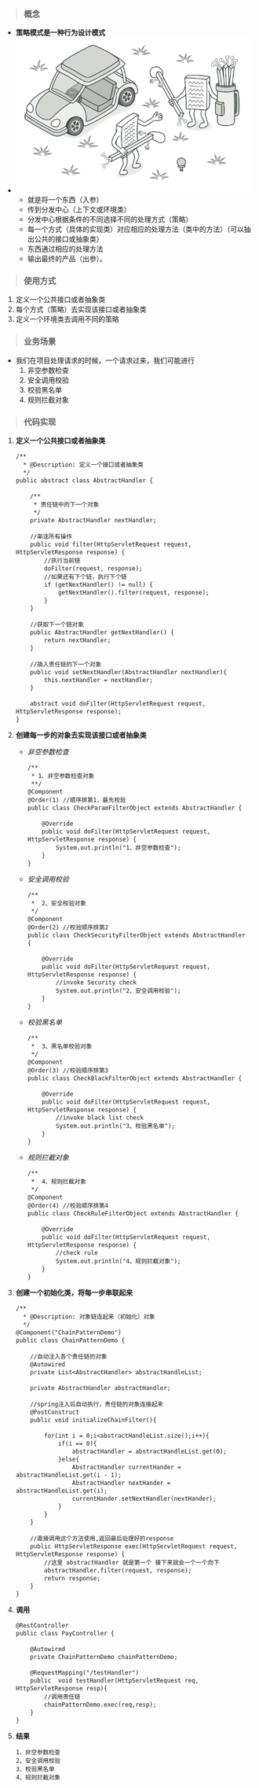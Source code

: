 > ### 概念

- **策略模式是一种行为设计模式**
- ![image-20220927105224342](https://raw.githubusercontent.com/1027978777/mybed/main/img/202209271052469.png)
  - 就是将一个东西（入参）
  - 传到分发中心（上下文或环境类）
  - 分发中心根据条件的不同选择不同的处理方式（策略）
  - 每一个方式（具体的实现类）对应相应的处理方法（类中的方法）（可以抽出公共的接口或抽象类）
  - 东西通过相应的处理方法
  - 输出最终的产品（出参）。

> ### 使用方式

1. 定义一个公共接口或者抽象类
2. 每个方式（策略）去实现该接口或者抽象类
3. 定义一个环境类去调用不同的策略

> ### 业务场景

- 我们在项目处理请求的时候，一个请求过来，我们可能进行 
  1. 非空参数检查
  2. 安全调用校验
  3. 校验黑名单
  4. 规则拦截对象 

> ### 代码实现

1. **定义一个公共接口或者抽象类**

   ```
   /**
     * @Description: 定义一个接口或者抽象类
     */
   public abstract class AbstractHandler {
   
       /**
        * 责任链中的下一个对象
        */
       private AbstractHandler nextHandler;
       
       //串连所有操作
       public void filter(HttpServletRequest request, HttpServletResponse response) {
           //执行当前链
           doFilter(request, response);
           //如果还有下个链，执行下个链
           if (getNextHandler() != null) {
               getNextHandler().filter(request, response);
           }
       }
   
       //获取下一个链对象
       public AbstractHandler getNextHandler() {
           return nextHandler;
       }
       
       //插入责任链的下一个对象
       public void setNextHandler(AbstractHandler nextHandler){
           this.nextHandler = nextHandler;
       }
   
       abstract void doFilter(HttpServletRequest request, HttpServletResponse response);
   }
   ```

2. **创建每一步的对象去实现该接口或者抽象类**

   - *非空参数检查*

     ```
     /**
      * 1、非空参数检查对象
      **/
     @Component
     @Order(1) //顺序排第1，最先校验
     public class CheckParamFilterObject extends AbstractHandler {
     
         @Override
         public void doFilter(HttpServletRequest request, HttpServletResponse response) {
             System.out.println("1、非空参数检查");
         }
     }
     ```

   - *安全调用校验*

     ```
     /**
      *  2、安全校验对象
      */
     @Component
     @Order(2) //校验顺序排第2
     public class CheckSecurityFilterObject extends AbstractHandler {
     
         @Override
         public void doFilter(HttpServletRequest request, HttpServletResponse response) {
             //invoke Security check
             System.out.println("2、安全调用校验");
         }
     }
     ```

   - *校验黑名单*

     ```
     /**
      *  3、黑名单校验对象
      */
     @Component
     @Order(3) //校验顺序排第3
     public class CheckBlackFilterObject extends AbstractHandler {
     
         @Override
         public void doFilter(HttpServletRequest request, HttpServletResponse response) {
             //invoke black list check
             System.out.println("3、校验黑名单");
         }
     }
     ```

   - *规则拦截对象* 

     ```
     /**
      *  4、规则拦截对象
      */
     @Component
     @Order(4) //校验顺序排第4
     public class CheckRuleFilterObject extends AbstractHandler {
     
         @Override
         public void doFilter(HttpServletRequest request, HttpServletResponse response) {
             //check rule
             System.out.println("4、规则拦截对象");
         }
     }
     ```

3. **创建一个初始化类，将每一步串联起来**

   ```
   /**
     * @Description: 对象链连起来（初始化）对象
     */
   @Component("ChainPatternDemo")
   public class ChainPatternDemo {
   
       //自动注入各个责任链的对象
       @Autowired
       private List<AbstractHandler> abstractHandleList;
   
       private AbstractHandler abstractHandler;
   
       //spring注入后自动执行，责任链的对象连接起来
       @PostConstruct
       public void initializeChainFilter(){
   
           for(int i = 0;i<abstractHandleList.size();i++){
               if(i == 0){
                   abstractHandler = abstractHandleList.get(0);
               }else{
                   AbstractHandler currentHander = abstractHandleList.get(i - 1);
                   AbstractHandler nextHander = abstractHandleList.get(i);
                   currentHander.setNextHandler(nextHander);
               }
           }
       }
   
       //直接调用这个方法使用,返回最后处理好的response
       public HttpServletResponse exec(HttpServletRequest request, HttpServletResponse response) {
           //这里 abstractHandler 就是第一个 接下来就会一个一个向下
           abstractHandler.filter(request, response);
           return response;
       }
   }
   ```

4. **调用**

   ```
   @RestController
   public class PayController {
   
       @Autowired
       private ChainPatternDemo chainPatternDemo;
   
       @RequestMapping("/testHandler")
       public  void testHandler(HttpServletRequest req, HttpServletResponse resp){
           //调用责任链
           chainPatternDemo.exec(req,resp);
       }
   }
   ```

5. **结果**

   ```
   1、非空参数检查
   2、安全调用校验
   3、校验黑名单
   4、规则拦截对象
   ```

   







